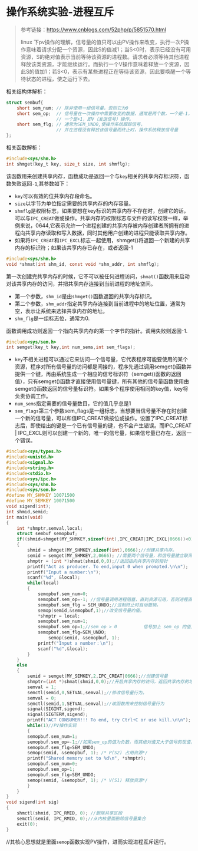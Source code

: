 # 操作系统实验-进程互斥

> 参考链接：https://www.cnblogs.com/52php/p/5851570.html
>
> linux 下pv操作的理解，信号量的值只可以由PV操作来改变，执行一次P操作意味着请求分配一个资源，因此S的值减1；当S<0时，表示已经没有可用资源，S的绝对值表示当前等待该资源的进程数。请求者必须等待其他进程释放该类资源，才能继续运行。而执行一个V操作意味着释放一个资源，因此S的值加1；若S<0，表示有某些进程正在等待该资源，因此要唤醒一个等待状态的进程，使之运行下去。

相关结构体解析：

~~~c
struct sembuf{
    short sem_num; // 除非使用一组信号量，否则它为0
    short sem_op;  // 信号量在一次操作中需要改变的数据，通常是两个数，一个是-1，即P（等待）操作，
                   // 一个是+1，即V（发送信号）操作。
    short sem_flg; // 通常为SEM_UNDO,使操作系统跟踪信号，
                   // 并在进程没有释放该信号量而终止时，操作系统释放信号量
};
~~~

相关函数解析：

~~~c
#include<sys/shm.h>
int shmget(key_t key, size_t size, int shmflg);
~~~

该函数用来创建共享内存，函数成功是返回一个与`key`相关的共享内存标识符，函数失败返回`-1`,其参数如下：

* `key`可以有效的位共享内存段命名。
* `size`以字节为单位指定需要的共享内存的内存容量。
* `shmflg`是权限标志，如果要想在key标识的共享内存不存在时，创建它的话，可以与`IPC_CREAT`做或操作。共享内存的权限标志与文件的读写权限一样，举例来说，0644,它表示允许一个进程创建的共享内存被内存创建者所拥有的进程向共享内存读取和写入数据，同时其他用户创建的进程只能读取共享内存。
* 如果将`IPC_CREAT`和`IPC_EXCL`标志一起使用，shmget()将返回一个新建的共享内存的标识符；如果该共享内存已存在，或者返回-1

~~~c
#include<sys/shm.h>
void *shmat(int shm_id, const void *shm_addr, int shmflg);
~~~

第一次创建完共享内存的时候，它不可以被任何进程访问，`shmat()`函数用来启动对该共享内存的访问，并把共享内存连接到当前进程的地址空间。

* 第一个参数，`shm_id`是由`shmget()`函数返回的共享内存标识。
* 第二个参数，`shm_addr`指定共享内存连接到当前进程中的地址位置，通常为空，表示让系统来选择共享内存的地址。
* `shm_flg`是一组标志位，通常为0.

函数调用成功则返回一个指向共享内存的第一个字节的指针。调用失败则返回-1.

~~~c
#include<sys/sem.h>
int semget(key_t key,int num_sems,int sem_flags);
~~~

* `key`不相关进程可以通过它来访问一个信号量，它代表程序可能要使用的某个资源，程序对所有信号量的访问都是间接的，程序先通过调用semget()函数并提供一个键，再由系统生成一个相应的信号标识符（semget()函数的返回值），只有semget()函数才直接使用信号量键，所有其他的信号量函数使用由semget()函数返回的信号量标识符。如果多个程序使用相同的key值，key将负责协调工作。
* `num_sems`指定需要的信号量数目，它的值几乎总是1
* `sem_flags`第三个参数sem_flags是一组标志，当想要当信号量不存在时创建一个新的信号量，可以和值IPC_CREAT做按位或操作。设置了IPC_CREAT标志后，即使给出的键是一个已有信号量的键，也不会产生错误。而IPC_CREAT | IPC_EXCL则可以创建一个新的，唯一的信号量，如果信号量已存在，返回一个错误。

~~~c
#include<sys/types.h>
#include<unistd.h>
#include<signal.h>
#include<string.h>
#include<stdio.h>
#include<sys/ipc.h>
#include<sys/shm.h>
#include<sys/sem.h>
#define MY_SHMKEY 10071500
#define MY_SEMKEY 10071500
void sigend(int);
int shmid,semid;
int main(void)
{
    int *shmptr,semval,local;
    struct sembuf semopbuf;
    if((shmid=shmget(MY_SHMKEY,sizeof(int),IPC_CREAT|IPC_EXCL|0666))<0)//这里创建一个内存区域，所有用户创建的进程都具备访问和写入权限。
    {
        shmid = shmget(MY_SHMKEY,sizeof(int),0666);//创建共享内存。
        semid = semget(MY_SHMKEY,2,0666); //需要两个信号量，和信号量建立联系。
        shmptr = (int *)shmat(shmid,0,0);//返回指向共享内存的指针
        printf("Act as producer. To end,input 0 when prompted.\n\n");
        printf("Input a number:\n");
    	scanf("%d", &local);
        while(local)
        {
            semopbuf.sem_num=0;
            semopbuf.sem_op=-1; //信号量调用进程阻塞，直到资源可用，否则进程直接返回EAGAIN.
            semopbuf.sem_flg = SEM_UNDO;//进制终止时自动撤销。
            semop(semid,&semopbuf,1);//改变信号量的值。
            *shmptr = local;
            semopbuf.sem_num=1;
            semopbuf.sem_op=1;//sem_op > 0          信号加上 sem_op 的值，表示进程释放控制的资源；
            semopbuf.sem_flg=SEM_UNDO;
         		semop(semid, &semopbuf, 1);
            printf("Input a number：\n");
            scanf("%d",&local);
        }
    }
    else
    {
        semid = semget(MY_SEMKEY,2,IPC_CREAT|0666);//创建信号量
        shmptr=(int *)shmat(shmid,0,0);//开启共享内存的访问，返回共享内存的地址。
        semval = 1;
        semctl(semid,0,SETVAL,semval);//修改信号量行为。
        semval = 0;
        semctl(semid,1,SETVAL,semval);//改函数用来控制信号量行为
        signal(SIGINT,sigend);
        signal(SIGTERM,sigend);
        printf("ACT CONSUMER!!! To end, try Ctrl+C or use kill.\n\n");
        while(1)//PV操作实现
        {
	    semopbuf.sem_num=1;
	    semopbuf.sem_op=-1;//如果sem_op的值为负数，而其绝对值又大于信号的现值，操作将会阻塞，直到信号值大于或等于sem_op的绝对值
	    semopbuf.sem_flg=SEM_UNDO;
	    semop(semid, &semopbuf, 1);	/* P(S2) 占用资源*/
        printf("Shared memory set to %d\n", *shmptr);
	    semopbuf.sem_num=0;
	    semopbuf.sem_op=1;
	    semopbuf.sem_flg=SEM_UNDO;
	    semop(semid, &semopbuf, 1);	/* V(S1) 释放资源*/
        }
    }
}
void sigend(int sig)
{
    shmctl(shmid, IPC_RMID, 0); //删除共享区段
    semctl(semid, IPC_RMID, 0);//从内核里面删除信号量集合
    exit(0);
}
~~~

//其核心思想就是里面`semop`函数实现PV操作，进而实现进程互斥运行。